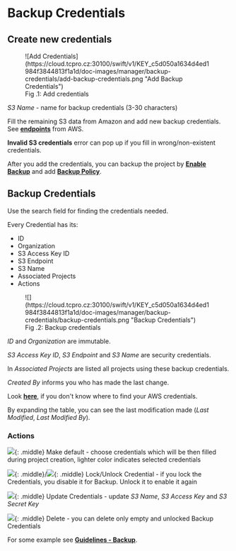 # **Backup Credentials**

## **Create new credentials**

<figure markdown>
  ![Add Credentials](https://cloud.tcpro.cz:30100/swift/v1/KEY_c5d050a1634d4ed1984f3844813f1a1d/doc-images/manager/backup-credentials/add-backup-credentials.png "Add Backup Credentials")
  <figcaption>Fig .1: Add credentials</figcaption>
</figure>

*S3 Name* - name for backup credentials (3-30 characters)

Fill the remaining S3 data from Amazon and add new backup credentials. See [**endpoints**](https://docs.aws.amazon.com/general/latest/gr/s3.html) from AWS.

**Invalid S3 credentials** error can pop up if you fill in wrong/non-existent credentials.

After you add the credentials, you can backup the project by [**Enable Backup**](../projects/project-details-k8s/#enabledisable-backup) and add [**Backup Policy**](../projects/project-details-k8s/#backup-policy).

## **Backup Credentials**

Use the search field for finding the credentials needed.

Every Credential has its:

* ID
* Organization
* S3 Access Key ID
* S3 Endpoint
* S3 Name
* Associated Projects
* Actions

<figure markdown>
  ![](https://cloud.tcpro.cz:30100/swift/v1/KEY_c5d050a1634d4ed1984f3844813f1a1d/doc-images/manager/backup-credentials/backup-credentials.png "Backup Credentials")
  <figcaption>Fig .2: Backup credentials</figcaption>
</figure>

*ID* and *Organization* are immutable.

*S3 Access Key ID*, *S3 Endpoint* and *S3 Name* are security credentials.

In *Associated Projects* are listed all projects using these backup credentials.

*Created By* informs you who has made the last change.

Look [**here**](../../guidelines/create-credentials/where-to-find-credentials#aws), if you don't know where to find your AWS credentials.

By expanding the table, you can see the last modification made (*Last Modified*, *Last Modified By*).

### **Actions**

![](https://cloud.tcpro.cz:30100/swift/v1/KEY_c5d050a1634d4ed1984f3844813f1a1d/doc-images/icons/make-default.png){: .middle} Make default - choose credentials which will be then filled during project creation, lighter color indicates selected credentials

![](https://cloud.tcpro.cz:30100/swift/v1/KEY_c5d050a1634d4ed1984f3844813f1a1d/doc-images/icons/lock.png){: .middle}/![](https://cloud.tcpro.cz:30100/swift/v1/KEY_c5d050a1634d4ed1984f3844813f1a1d/doc-images/icons/unlock.png){: .middle} Lock/Unlock Credential - if you lock the Credentials, you disable it for Backup. Unlock it to enable it again

![](https://cloud.tcpro.cz:30100/swift/v1/KEY_c5d050a1634d4ed1984f3844813f1a1d/doc-images/icons/edit.png){: .middle} Update Credentials - update *S3 Name*, *S3 Access Key* and *S3 Secret Key*

![](https://cloud.tcpro.cz:30100/swift/v1/KEY_c5d050a1634d4ed1984f3844813f1a1d/doc-images/icons/delete.png){: .middle} Delete - you can delete only empty and unlocked Backup Credentials

For some example see [**Guidelines - Backup**](../../guidelines/backup-monitoring-lock-reboot/#enabledisable-backup).
